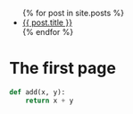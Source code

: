 <ul>
  {% for post in site.posts %}
    <li>
      <a href="{{ post.url }}">{{ post.title }}</a>
    </li>
  {% endfor %}
</ul>

# The first page
```python
def add(x, y):
    return x + y
```    

